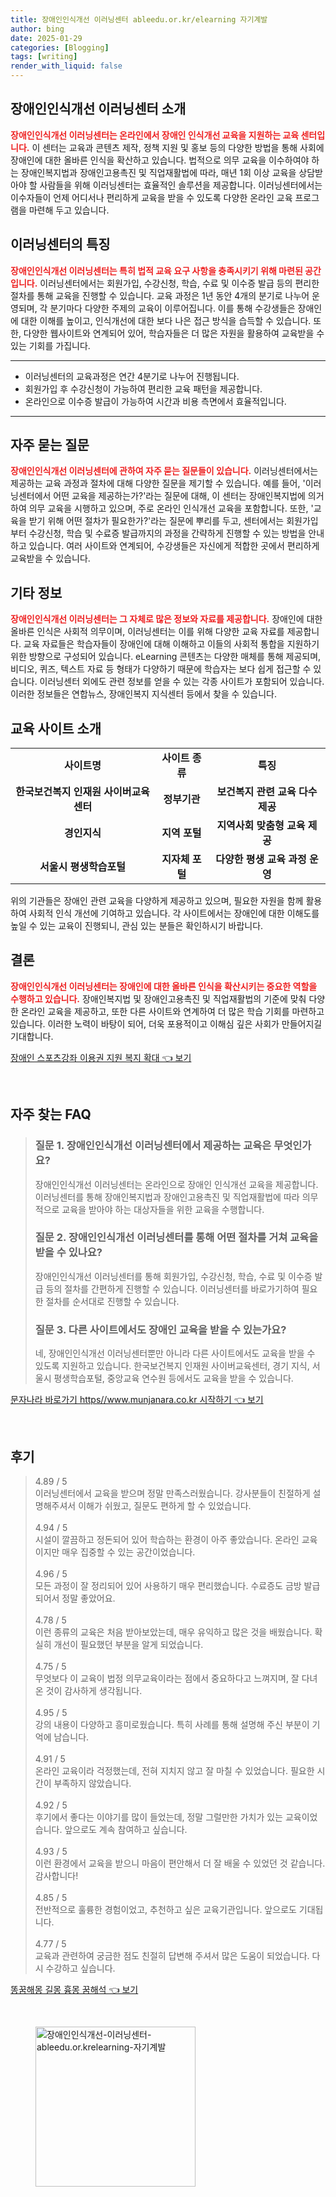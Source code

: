 ```yaml
---
title: 장애인인식개선 이러닝센터 ableedu.or.kr/elearning 자기계발
author: bing
date: 2025-01-29
categories: [Blogging]
tags: [writing]
render_with_liquid: false
---
```



<h2 id='장애인인식개선이러닝센터소개'>장애인인식개선 이러닝센터 소개</h2>

<p><b><span style="color: #ee2323;">장애인인식개선 이러닝센터는 온라인에서 장애인 인식개선 교육을 지원하는 교육 센터입니다.</span></b> 이 센터는 교육과 콘텐츠 제작, 정책 지원 및 홍보 등의 다양한 방법을 통해 사회에 장애인에 대한 올바른 인식을 확산하고 있습니다. 법적으로 의무 교육을 이수하여야 하는 장애인복지법과 장애인고용촉진 및 직업재활법에 따라, 매년 1회 이상 교육을 상담받아야 할 사람들을 위해 이러닝센터는 효율적인 솔루션을 제공합니다. 이러닝센터에서는 이수자들이 언제 어디서나 편리하게 교육을 받을 수 있도록 다양한 온라인 교육 프로그램을 마련해 두고 있습니다.</p>

<h2 id='센터특징'>이러닝센터의 특징</h2>

<p><b><span style="color: #ee2323;">장애인인식개선 이러닝센터는 특히 법적 교육 요구 사항을 충족시키기 위해 마련된 공간입니다.</span></b> 이러닝센터에서는 회원가입, 수강신청, 학습, 수료 및 이수증 발급 등의 편리한 절차를 통해 교육을 진행할 수 있습니다. 교육 과정은 1년 동안 4개의 분기로 나누어 운영되며, 각 분기마다 다양한 주제의 교육이 이루어집니다. 이를 통해 수강생들은 장애인에 대한 이해를 높이고, 인식개선에 대한 보다 나은 접근 방식을 습득할 수 있습니다. 또한, 다양한 웹사이트와 연계되어 있어, 학습자들은 더 많은 자원을 활용하여 교육받을 수 있는 기회를 가집니다.</p>

<hr />

<ul>
    <li>이러닝센터의 교육과정은 연간 4분기로 나누어 진행됩니다.</li>
    <li>회원가입 후 수강신청이 가능하여 편리한 교육 패턴을 제공합니다.</li>
    <li>온라인으로 이수증 발급이 가능하여 시간과 비용 측면에서 효율적입니다.</li>
</ul>

<hr />

<h2 id='자주묻는질문'>자주 묻는 질문</h2>

<p><b><span style="color: #ee2323;">장애인인식개선 이러닝센터에 관하여 자주 묻는 질문들이 있습니다.</span></b> 이러닝센터에서는 제공하는 교육 과정과 절차에 대해 다양한 질문을 제기할 수 있습니다. 예를 들어, '이러닝센터에서 어떤 교육을 제공하는가?'라는 질문에 대해, 이 센터는 장애인복지법에 의거하여 의무 교육을 시행하고 있으며, 주로 온라인 인식개선 교육을 포함합니다. 또한, '교육을 받기 위해 어떤 절차가 필요한가?'라는 질문에 뿌리를 두고, 센터에서는 회원가입부터 수강신청, 학습 및 수료증 발급까지의 과정을 간략하게 진행할 수 있는 방법을 안내하고 있습니다. 여러 사이트와 연계되어, 수강생들은 자신에게 적합한 곳에서 편리하게 교육받을 수 있습니다.</p>

<h2 id='기타정보'>기타 정보</h2>

<p><b><span style="color: #ee2323;">장애인인식개선 이러닝센터는 그 자체로 많은 정보와 자료를 제공합니다.</span></b> 장애인에 대한 올바른 인식은 사회적 의무이며, 이러닝센터는 이를 위해 다양한 교육 자료를 제공합니다. 교육 자료들은 학습자들이 장애인에 대해 이해하고 이들의 사회적 통합을 지원하기 위한 방향으로 구성되어 있습니다. eLearning 콘텐츠는 다양한 매체를 통해 제공되며, 비디오, 퀴즈, 텍스트 자료 등 형태가 다양하기 때문에 학습자는 보다 쉽게 접근할 수 있습니다. 이러닝센터 외에도 관련 정보를 얻을 수 있는 각종 사이트가 포함되어 있습니다. 이러한 정보들은 연합뉴스, 장애인복지 지식센터 등에서 찾을 수 있습니다.</p>

<h2 id='교육사이트소개'>교육 사이트 소개</h2>

<table>
    <tr>
        <td style="text-align: center; height: 17px;"><b>사이트명</b></td>
        <td style="text-align: center; height: 17px;"><b>사이트 종류</b></td>
        <td style="text-align: center; height: 17px;"><b>특징</b></td>
    </tr>
    <tr>
        <td style="text-align: center; height: 17px;"><b>한국보건복지 인재원 사이버교육센터</b></td>
        <td style="text-align: center; height: 17px;"><b>정부기관</b></td>
        <td style="text-align: center; height: 17px;"><b>보건복지 관련 교육 다수 제공</b></td>
    </tr>
    <tr>
        <td style="text-align: center; height: 17px;"><b>경인지식</b></td>
        <td style="text-align: center; height: 17px;"><b>지역 포털</b></td>
        <td style="text-align: center; height: 17px;"><b>지역사회 맞춤형 교육 제공</b></td>
    </tr>
    <tr>
        <td style="text-align: center; height: 17px;"><b>서울시 평생학습포털</b></td>
        <td style="text-align: center; height: 17px;"><b>지자체 포털</b></td>
        <td style="text-align: center; height: 17px;"><b>다양한 평생 교육 과정 운영</b></td>
    </tr>
</table>

<p>위의 기관들은 장애인 관련 교육을 다양하게 제공하고 있으며, 필요한 자원을 함께 활용하여 사회적 인식 개선에 기여하고 있습니다. 각 사이트에서는 장애인에 대한 이해도를 높일 수 있는 교육이 진행되니, 관심 있는 분들은 확인하시기 바랍니다.</p>

<h2 id='결론'>결론</h2>

<p><b><span style="color: #ee2323;">장애인인식개선 이러닝센터는 장애인에 대한 올바른 인식을 확산시키는 중요한 역할을 수행하고 있습니다.</span></b> 장애인복지법 및 장애인고용촉진 및 직업재활법의 기준에 맞춰 다양한 온라인 교육을 제공하고, 또한 다른 사이트와 연계하여 더 많은 학습 기회를 마련하고 있습니다. 이러한 노력이 바탕이 되어, 더욱 포용적이고 이해심 깊은 사회가 만들어지길 기대합니다.</p>


<p><a class="click-button" title="장애인 스포츠강좌 이용권 지원 복지 확대" href="https://24nara.github.io/posts/%EC%9E%A5%EC%95%A0%EC%9D%B8-%EC%8A%A4%ED%8F%AC%EC%B8%A0%EA%B0%95%EC%A2%8C-%EC%9D%B4%EC%9A%A9%EA%B6%8C-%EC%A7%80%EC%9B%90-%EB%B3%B5%EC%A7%80-%ED%99%95%EB%8C%80/" rel="dofollow">장애인 스포츠강좌 이용권 지원 복지 확대 👈 보기</a></p><br>
<h2 id='자주_찾는_FAQ'>자주 찾는 FAQ</h2>
<div itemscope="" itemtype="https://schema.org/FAQPage"> 
<blockquote> 
<div itemscope="" itemprop="mainEntity" itemtype="https://schema.org/Question"> 
<h3 itemprop="name">질문 1. 장애인인식개선 이러닝센터에서 제공하는 교육은 무엇인가요?</h3> 
<div itemscope="" itemprop="acceptedAnswer" itemtype="https://schema.org/Answer"> 
<span itemprop="text"> 
<p>장애인인식개선 이러닝센터는 온라인으로 장애인 인식개선 교육을 제공합니다. 이러닝센터를 통해 장애인복지법과 장애인고용촉진 및 직업재활법에 따라 의무적으로 교육을 받아야 하는 대상자들을 위한 교육을 수행합니다.</p> 
</span> 
</div> 
</div> 

<div itemscope="" itemprop="mainEntity" itemtype="https://schema.org/Question"> 
<h3 itemprop="name">질문 2. 장애인인식개선 이러닝센터를 통해 어떤 절차를 거쳐 교육을 받을 수 있나요?</h3> 
<div itemscope="" itemprop="acceptedAnswer" itemtype="https://schema.org/Answer"> 
<span itemprop="text"> 
<p>장애인인식개선 이러닝센터를 통해 회원가입, 수강신청, 학습, 수료 및 이수증 발급 등의 절차를 간편하게 진행할 수 있습니다. 이러닝센터를 바로가기하여 필요한 절차를 순서대로 진행할 수 있습니다.</p> 
</span> 
</div> 
</div> 

<div itemscope="" itemprop="mainEntity" itemtype="https://schema.org/Question"> 
<h3 itemprop="name">질문 3. 다른 사이트에서도 장애인 교육을 받을 수 있는가요?</h3> 
<div itemscope="" itemprop="acceptedAnswer" itemtype="https://schema.org/Answer"> 
<span itemprop="text"> 
<p>네, 장애인인식개선 이러닝센터뿐만 아니라 다른 사이트에서도 교육을 받을 수 있도록 지원하고 있습니다. 한국보건복지 인재원 사이버교육센터, 경기 지식, 서울시 평생학습포털, 중앙교육 연수원 등에서도 교육을 받을 수 있습니다.</p> 
</span> 
</div> 
</div> 

</blockquote> 
</div>
<p><a class="click-button" title="문자나라 바로가기 https//www.munjanara.co.kr 시작하기" href="https://24nara.github.io/posts/%EB%AC%B8%EC%9E%90%EB%82%98%EB%9D%BC-%EB%B0%94%EB%A1%9C%EA%B0%80%EA%B8%B0-httpswww.munjanara.co.kr-%EC%8B%9C%EC%9E%91%ED%95%98%EA%B8%B0/" rel="dofollow">문자나라 바로가기 https//www.munjanara.co.kr 시작하기 👈 보기</a></p><br>
<h2 id='후기'>후기</h2>
<div itemscope itemtype="https://schema.org/Product">
  <blockquote>
  <div itemprop="review" itemscope itemtype="https://schema.org/Review">
      <div itemprop="reviewRating" itemscope itemtype="https://schema.org/Rating"> <span itemprop="ratingValue">4.89</span> / <span itemprop="bestRating">5</span> </div>
      <span itemprop="reviewBody">이러닝센터에서 교육을 받으며 정말 만족스러웠습니다. 강사분들이 친절하게 설명해주셔서 이해가 쉬웠고, 질문도 편하게 할 수 있었습니다.</span>
  </div>
  <br>
  <div itemprop="review" itemscope itemtype="https://schema.org/Review">
      <div itemprop="reviewRating" itemscope itemtype="https://schema.org/Rating"> <span itemprop="ratingValue">4.94</span> / <span itemprop="bestRating">5</span> </div>
      <span itemprop="reviewBody">시설이 깔끔하고 정돈되어 있어 학습하는 환경이 아주 좋았습니다. 온라인 교육이지만 매우 집중할 수 있는 공간이었습니다.</span>
  </div>
  <br>
  <div itemprop="review" itemscope itemtype="https://schema.org/Review">
      <div itemprop="reviewRating" itemscope itemtype="https://schema.org/Rating"> <span itemprop="ratingValue">4.96</span> / <span itemprop="bestRating">5</span> </div>
      <span itemprop="reviewBody">모든 과정이 잘 정리되어 있어 사용하기 매우 편리했습니다. 수료증도 금방 발급되어서 정말 좋았어요.</span>
  </div>
  <br>
  <div itemprop="review" itemscope itemtype="https://schema.org/Review">
      <div itemprop="reviewRating" itemscope itemtype="https://schema.org/Rating"> <span itemprop="ratingValue">4.78</span> / <span itemprop="bestRating">5</span> </div>
      <span itemprop="reviewBody">이런 종류의 교육은 처음 받아보았는데, 매우 유익하고 많은 것을 배웠습니다. 확실히 개선이 필요했던 부분을 알게 되었습니다.</span>
  </div>
  <br>
  <div itemprop="review" itemscope itemtype="https://schema.org/Review">
      <div itemprop="reviewRating" itemscope itemtype="https://schema.org/Rating"> <span itemprop="ratingValue">4.75</span> / <span itemprop="bestRating">5</span> </div>
      <span itemprop="reviewBody">무엇보다 이 교육이 법정 의무교육이라는 점에서 중요하다고 느껴지며, 잘 다녀온 것이 감사하게 생각됩니다.</span>
  </div>
  <br>
  <div itemprop="review" itemscope itemtype="https://schema.org/Review">
      <div itemprop="reviewRating" itemscope itemtype="https://schema.org/Rating"> <span itemprop="ratingValue">4.95</span> / <span itemprop="bestRating">5</span> </div>
      <span itemprop="reviewBody">강의 내용이 다양하고 흥미로웠습니다. 특히 사례를 통해 설명해 주신 부분이 기억에 남습니다.</span>
  </div>
  <br>
  <div itemprop="review" itemscope itemtype="https://schema.org/Review">
      <div itemprop="reviewRating" itemscope itemtype="https://schema.org/Rating"> <span itemprop="ratingValue">4.91</span> / <span itemprop="bestRating">5</span> </div>
      <span itemprop="reviewBody">온라인 교육이라 걱정했는데, 전혀 지치지 않고 잘 마칠 수 있었습니다. 필요한 시간이 부족하지 않았습니다.</span>
  </div>
  <br>
  <div itemprop="review" itemscope itemtype="https://schema.org/Review">
      <div itemprop="reviewRating" itemscope itemtype="https://schema.org/Rating"> <span itemprop="ratingValue">4.92</span> / <span itemprop="bestRating">5</span> </div>
      <span itemprop="reviewBody">후기에서 좋다는 이야기를 많이 들었는데, 정말 그럴만한 가치가 있는 교육이었습니다. 앞으로도 계속 참여하고 싶습니다.</span>
  </div>
  <br>
  <div itemprop="review" itemscope itemtype="https://schema.org/Review">
      <div itemprop="reviewRating" itemscope itemtype="https://schema.org/Rating"> <span itemprop="ratingValue">4.93</span> / <span itemprop="bestRating">5</span> </div>
      <span itemprop="reviewBody">이런 환경에서 교육을 받으니 마음이 편안해서 더 잘 배울 수 있었던 것 같습니다. 감사합니다!</span>
  </div>
  <br>
  <div itemprop="review" itemscope itemtype="https://schema.org/Review">
      <div itemprop="reviewRating" itemscope itemtype="https://schema.org/Rating"> <span itemprop="ratingValue">4.85</span> / <span itemprop="bestRating">5</span> </div>
      <span itemprop="reviewBody">전반적으로 훌륭한 경험이었고, 추천하고 싶은 교육기관입니다. 앞으로도 기대됩니다.</span>
  </div>
  <br>
  <div itemprop="review" itemscope itemtype="https://schema.org/Review">
      <div itemprop="reviewRating" itemscope itemtype="https://schema.org/Rating"> <span itemprop="ratingValue">4.77</span> / <span itemprop="bestRating">5</span> </div>
      <span itemprop="reviewBody">교육과 관련하여 궁금한 점도 친절히 답변해 주셔서 많은 도움이 되었습니다. 다시 수강하고 싶습니다.</span>
  </div>
  </blockquote>
</div>
<p><a class="click-button" title="똥꿈해몽 길몽 흉몽 꿈해석" href="https://24nara.github.io/posts/%EB%98%A5%EA%BF%88%ED%95%B4%EB%AA%BD-%EA%B8%B8%EB%AA%BD-%ED%9D%89%EB%AA%BD-%EA%BF%88%ED%95%B4%EC%84%9D/" rel="dofollow">똥꿈해몽 길몽 흉몽 꿈해석 👈 보기</a></p><br>
<figure class="image"><img src="https://24nara.github.io/assets/img/thumbnail/장애인인식개선-이러닝센터-ableedu.or.krelearning-자기계발.webp" alt="장애인인식개선-이러닝센터-ableedu.or.krelearning-자기계발" width="256" height="256"></figure>